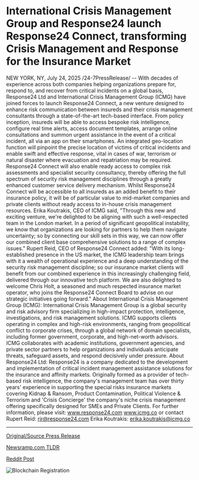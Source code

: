 # International Crisis Management Group and Response24 launch Response24 Connect, transforming Crisis Management and Response for the Insurance Market

NEW YORK, NY, July 24, 2025 /24-7PressRelease/ -- With decades of experience across both companies helping organizations prepare for, respond to, and recover from critical incidents on a global basis, Response24 Ltd and International Crisis Management Group (ICMG) have joined forces to launch Response24 Connect, a new venture designed to enhance risk communication between insureds and their crisis management consultants through a state-of-the-art tech-based interface.  From policy inception, insureds will be able to access bespoke risk intelligence, configure real time alerts, access document templates, arrange online consultations and summon urgent assistance in the event of a critical incident, all via an app on their smartphones. An integrated geo-location function will pinpoint the precise location of victims of critical incidents and enable swift and effective response, vital in cases of war, terrorism or natural disaster where evacuation and repatriation may be required. Response24 Connect will also enable ready access to complex risk assessments and specialist security consultancy, thereby offering the full spectrum of security risk management disciplines through a greatly enhanced customer service delivery mechanism.  Whilst Response24 Connect will be accessible to all insureds as an added benefit to their insurance policy, it will be of particular value to mid-market companies and private clients without ready access to in-house crisis management resources.  Erika Koutrakis, CEO of ICMG said, "Through this new and exciting venture, we're delighted to be aligning with such a well-respected team in the London market. In a period of significant geopolitical instability, we know that organizations are looking for partners to help them navigate uncertainty; so by connecting our skill sets in this way, we can now offer our combined client base comprehensive solutions to a range of complex issues."  Rupert Reid, CEO of Response24 Connect added: "With its long-established presence in the US market, the ICMG leadership team brings with it a wealth of operational experience and a deep understanding of the security risk management discipline; so our insurance market clients will benefit from our combined experience in this increasingly challenging field, delivered through our innovative tech platform. We are also delighted to welcome Chris Holt, a seasoned and much respected insurance market operator, who joins the Response24 Connect Board to advise on our strategic initiatives going forward."  About International Crisis Management Group (ICMG): International Crisis Management Group is a global security and risk advisory firm specializing in high-impact protection, intelligence, investigations, and risk management solutions. ICMG supports clients operating in complex and high-risk environments, ranging from geopolitical conflict to corporate crises, through a global network of domain specialists, including former government, corporate, and high-net-worth advisors. ICMG collaborates with academic institutions, government agencies, and private sector partners to help organizations and individuals anticipate threats, safeguard assets, and respond decisively under pressure.  About Response24 Ltd: Response24 is a company dedicated to the development and implementation of critical incident management assistance solutions for the insurance and affinity markets. Originally formed as a provider of tech-based risk intelligence, the company's management team has over thirty years' experience in supporting the special risks insurance markets covering Kidnap & Ransom, Product Contamination, Political Violence & Terrorism and 'Crisis Concierge' the company's niche crisis management offering specifically designed for SMEs and Private Clients.  For further information, please visit: www.response24.com www.icmg.co  or contact Rupert Reid: rjr@response24.com Erika Koutrakis: erika.koutrakis@icmg.co 

---

[Original/Source Press Release](https://www.24-7pressrelease.com/press-release/525174/international-crisis-management-group-and-response24-launch-response24-connect-transforming-crisis-management-and-response-for-the-insurance-market)
                    

[Newsramp.com TLDR](https://newsramp.com/curated-news/response24-and-icmg-launch-revolutionary-crisis-management-platform/4599b08e6eda9b28136e7614fe4d7080) 

 



[Reddit Post](https://www.reddit.com/r/technology_press/comments/1m86zdy/response24_and_icmg_launch_revolutionary_crisis/) 



![Blockchain Registration](https://cdn.newsramp.app/24-7PressRelease/qrcode/257/24/jazzXZWw.webp)